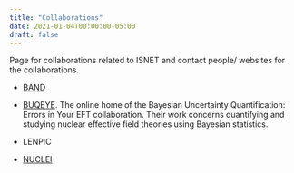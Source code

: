 ```yaml
---
title: "Collaborations"
date: 2021-01-04T00:00:00-05:00
draft: false
---
```


Page for collaborations related to ISNET and contact people/ websites for the collaborations.

- [BAND](https://bandframework.github.io)

- [BUQEYE](https://buqeye.github.io). The online home of the Bayesian Uncertainty Quantification: Errors in Your EFT collaboration. Their work concerns quantifying and studying nuclear effective field theories using Bayesian statistics.

- LENPIC

- [NUCLEI](http://nuclei.mps.ohio-state.edu)

